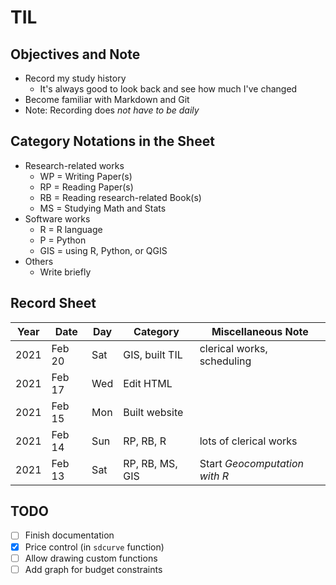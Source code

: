 # TIL #

## Objectives and Note ##

* Record my study history
  * It's always good to look back and see how much I've changed
* Become familiar with Markdown and Git
* Note: Recording does *not have to be daily*

## Category Notations in the Sheet ##

* Research-related works
  * WP = Writing Paper(s)
  * RP = Reading Paper(s)
  * RB = Reading research-related Book(s)
  * MS = Studying Math and Stats
* Software works
  * R = R language
  * P = Python
  * GIS = using R, Python, or QGIS
* Others
  * Write briefly

## Record Sheet ##

| Year | Date   | Day | Category        | Miscellaneous Note                |
|------|--------|-----|-----------------|-----------------------------------|
| 2021 | Feb 20 | Sat | GIS, built TIL  | clerical works, scheduling        |
| 2021 | Feb 17 | Wed | Edit HTML       |                                   |
| 2021 | Feb 15 | Mon | Built website   |                                   |
| 2021 | Feb 14 | Sun | RP, RB, R       | lots of clerical works            |
| 2021 | Feb 13 | Sat | RP, RB, MS, GIS | Start *Geocomputation with R*     |

## TODO ##
* [ ] Finish documentation
* [x] Price control (in `sdcurve` function)
* [ ] Allow drawing custom functions
* [ ] Add graph for budget constraints
